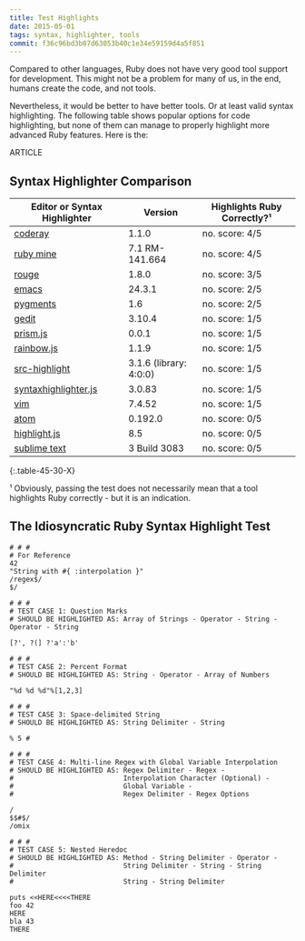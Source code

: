 ```yaml
---
title: Test Highlights
date: 2015-05-01
tags: syntax, highlighter, tools
commit: f36c96bd3b07d63053b40c1e34e59159d4a5f851
---
```


Compared to other languages, Ruby does not have very good tool support for development. This might not be a problem for many of us, in the end, humans create the code, and not tools.

Nevertheless, it would be better to have better tools. Or at least valid syntax highlighting. The following table shows popular options for code highlighting, but none of them can manage to properly highlight more advanced Ruby features. Here is the:

ARTICLE

## Syntax Highlighter Comparison

Editor or Syntax Highlighter                       | Version        | Highlights Ruby Correctly?¹
---------------------------------------------------| ---------------|---------------
[coderay](https://github.com/rubychan/coderay)     | 1.1.0          | no. score: 4/5
[ruby mine](https://www.jetbrains.com/ruby/)       | 7.1 RM-141.664 | no. score: 4/5
[rouge](https://github.com/jneen/rouge)            | 1.8.0          | no. score: 3/5
[emacs](https://www.gnu.org/software/emacs/)       | 24.3.1         | no. score: 2/5
[pygments](http://pygments.org/)                   | 1.6            | no. score: 2/5
[gedit](https://wiki.gnome.org/Apps/Gedit)         | 3.10.4         | no. score: 1/5
[prism.js](https://github.com/PrismJS/prism)       | 0.0.1          | no. score: 1/5
[rainbow.js](https://github.com/ccampbell/rainbow) | 1.1.9          | no. score: 1/5
[src-highlight](https://www.gnu.org/software/src-highlite/) | 3.1.6 (library: 4:0:0)    | no. score: 1/5
[syntaxhighlighter.js](https://github.com/syntaxhighlighter/syntaxhighlighter) | 3.0.83 | no. score: 1/5
[vim](http://www.vim.org/)                         | 7.4.52         | no. score: 1/5
[atom](https://atom.io/)                           | 0.192.0        | no. score: 0/5
[highlight.js](https://github.com/isagalaev/highlight.js) | 8.5     | no. score: 0/5
[sublime text](https://www.sublimetext.com/)       | 3 Build 3083   | no. score: 0/5
{:.table-45-30-X}

¹ Obviously, passing the test does not necessarily mean that a tool highlights Ruby correctly - but it is an indication.

## The Idiosyncratic Ruby Syntax Highlight Test

    # # #
    # For Reference
    42
    "String with #{ :interpolation }"
    /regex$/
    $/

    # # #
    # TEST CASE 1: Question Marks
    # SHOULD BE HIGHLIGHTED AS: Array of Strings - Operator - String - Operator - String

    [?', ?(] ?'a':'b'

    # # #
    # TEST CASE 2: Percent Format
    # SHOULD BE HIGHLIGHTED AS: String - Operator - Array of Numbers

    "%d %d %d"%[1,2,3]

    # # #
    # TEST CASE 3: Space-delimited String
    # SHOULD BE HIGHLIGHTED AS: String Delimiter - String

    % 5 #

    # # #
    # TEST CASE 4: Multi-line Regex with Global Variable Interpolation
    # SHOULD BE HIGHLIGHTED AS: Regex Delimiter - Regex -
    #                           Interpolation Character (Optional) -
    #                           Global Variable -
    #                           Regex Delimiter - Regex Options

    /
    $$#$/
    /omix

    # # #
    # TEST CASE 5: Nested Heredoc
    # SHOULD BE HIGHLIGHTED AS: Method - String Delimiter - Operator -
    #                           String Delimiter - String - String Delimiter
    #                           String - String Delimiter

    puts <<HERE<<<<THERE
    foo 42
    HERE
    bla 43
    THERE